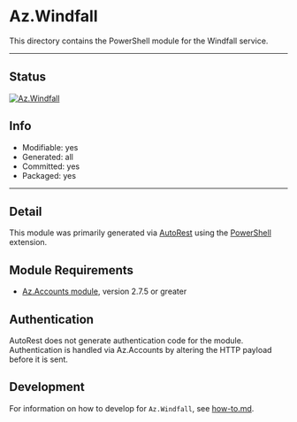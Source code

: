 <!-- region Generated -->
# Az.Windfall
This directory contains the PowerShell module for the Windfall service.

---
## Status
[![Az.Windfall](https://img.shields.io/powershellgallery/v/Az.Windfall.svg?style=flat-square&label=Az.Windfall "Az.Windfall")](https://www.powershellgallery.com/packages/Az.Windfall/)

## Info
- Modifiable: yes
- Generated: all
- Committed: yes
- Packaged: yes

---
## Detail
This module was primarily generated via [AutoRest](https://github.com/Azure/autorest) using the [PowerShell](https://github.com/Azure/autorest.powershell) extension.

## Module Requirements
- [Az.Accounts module](https://www.powershellgallery.com/packages/Az.Accounts/), version 2.7.5 or greater

## Authentication
AutoRest does not generate authentication code for the module. Authentication is handled via Az.Accounts by altering the HTTP payload before it is sent.

## Development
For information on how to develop for `Az.Windfall`, see [how-to.md](how-to.md).
<!-- endregion -->
